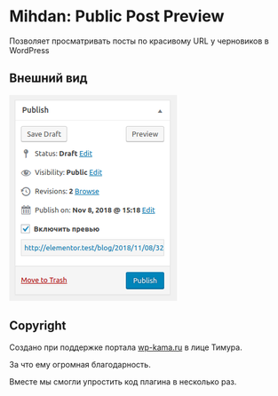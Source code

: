 # Mihdan: Public Post Preview
Позволяет просматривать посты по красивому URL у черновиков в WordPress

## Внешний вид
![Mihdan: Public Post Preview](./screenshot.png)

## Copyright

Создано при поддержке портала [wp-kama.ru](https://wp-kama.ru) в лице Тимура.

За что ему огромная благодарность.

Вместе мы смогли упростить код плагина в несколько раз.

